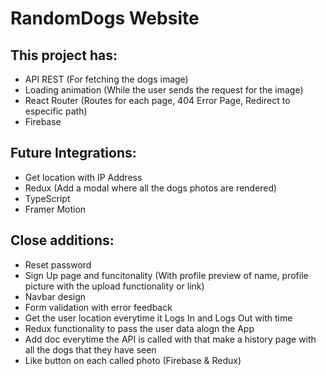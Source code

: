 # RandomDogs Website

## This project has:

- API REST (For fetching the dogs image)
- Loading animation (While the user sends the request for the image)
- React Router (Routes for each page, 404 Error Page, Redirect to especific path)
- Firebase

## Future Integrations:

- Get location with IP Address
- Redux (Add a modal where all the dogs photos are rendered)
- TypeScript
- Framer Motion

## Close additions:

- Reset password
- Sign Up page and funcitonality (With profile preview of name, profile picture with the upload functionality or link)
- Navbar design
- Form validation with error feedback
- Get the user location everytime it Logs In and Logs Out with time
- Redux functionality to pass the user data alogn the App
- Add doc everytime the API is called with that make a history page with all the dogs that they have seen
- Like button on each called photo (Firebase & Redux)


